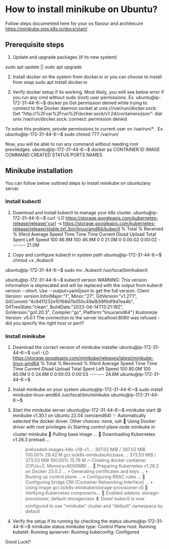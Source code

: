 # How to install minikube on Ubuntu?

Follow steps documented here for your os flavour and architecure
https://minikube.sigs.k8s.io/docs/start/

## Prerequisite steps
1. Update and upgrade packages (if its new system)

sudo apt update || sudo apt upgrade

2. Install docker on the system from docker.io or you can choose to install from snap
sudo apt install docker.io

3. Verify docker setup if its working. 
Most likely, you wiill see below error if you run any cmd without sudo (root) user permissions. 
Ex.
ubuntu@ip-172-31-44-6:~$ docker ps
Got permission denied while trying to connect to the Docker daemon socket at unix:///var/run/docker.sock: Get "http://%2Fvar%2Frun%2Fdocker.sock/v1.24/containers/json": dial unix /var/run/docker.sock: connect: permission denied

To solve this problem, provde permissions to current user on /var/run/* .
Ex. 
ubuntu@ip-172-31-44-6:~$ sudo chmod 777 /var/run/

Now, you will be able to run any command without needing root previledges. 
ubuntu@ip-172-31-44-6:~$ docker ps
CONTAINER ID   IMAGE     COMMAND   CREATED   STATUS    PORTS     NAMES

## Minikube installation
You can follow below outlined steps to install minikube on ubuntu/any server.

### Install kubectl
1. Download and Install kubectl to manage your k8s cluster.
ubuntu@ip-172-31-44-6:~$ curl -LO https://storage.googleapis.com/kubernetes-release/release/`curl -s https://storage.googleapis.com/kubernetes-release/release/stable.txt`/bin/linux/amd64/kubectl
  % Total    % Received % Xferd  Average Speed   Time    Time     Time  Current
                                 Dload  Upload   Total   Spent    Left  Speed
100 46.9M  100 46.9M    0     0  21.0M      0  0:00:02  0:00:02 --:--:-- 21.0M

2. Copy and configure kubectl in system path
ubuntu@ip-172-31-44-6:~$ chmod +x ./kubectl

ubuntu@ip-172-31-44-6:~$ sudo mv ./kubectl /usr/local/bin/kubectl

ubuntu@ip-172-31-44-6:~$ kubectl version
WARNING: This version information is deprecated and will be replaced with the output from kubectl version --short.  Use --output=yaml|json to get the full version.
Client Version: version.Info{Major:"1", Minor:"27", GitVersion:"v1.27.1", GitCommit:"4c9411232e10168d7b050c49a1b59f6df9d7ea4b", GitTreeState:"clean", BuildDate:"2023-04-14T13:21:19Z", GoVersion:"go1.20.3", Compiler:"gc", Platform:"linux/amd64"}
Kustomize Version: v5.0.1
The connection to the server localhost:8080 was refused - did you specify the right host or port?

### Install minikube

1. Download the correct version of minikube installer
ubuntu@ip-172-31-44-6:~$ curl -LO https://storage.googleapis.com/minikube/releases/latest/minikube-linux-amd64
  % Total    % Received % Xferd  Average Speed   Time    Time     Time  Current
                                 Dload  Upload   Total   Spent    Left  Speed
100 80.0M  100 80.0M    0     0  24.6M      0  0:00:03  0:00:03 --:--:-- 24.6M
ubuntu@ip-172-31-44-6:~$ 

2. Install minikube on your system
ubuntu@ip-172-31-44-6:~$ sudo install minikube-linux-amd64 /usr/local/bin/minikube
ubuntu@ip-172-31-44-6:~$ 

3. Start the minikube server
ubuntu@ip-172-31-44-6:~$ minikube start
😄  minikube v1.30.1 on Ubuntu 22.04 (xen/amd64)
✨  Automatically selected the docker driver. Other choices: none, ssh
📌  Using Docker driver with root privileges
👍  Starting control plane node minikube in cluster minikube
🚜  Pulling base image ...
💾  Downloading Kubernetes v1.26.3 preload ...
    > preloaded-images-k8s-v18-v1...:  397.02 MiB / 397.02 MiB  100.00% 29.42 M
    > gcr.io/k8s-minikube/kicbase...:  373.53 MiB / 373.53 MiB  100.00% 15.76 M
🔥  Creating docker container (CPUs=2, Memory=8000MB) ...
🐳  Preparing Kubernetes v1.26.3 on Docker 23.0.2 ...
    ▪ Generating certificates and keys ...
    ▪ Booting up control plane ...
    ▪ Configuring RBAC rules ...
🔗  Configuring bridge CNI (Container Networking Interface) ...
    ▪ Using image gcr.io/k8s-minikube/storage-provisioner:v5
🔎  Verifying Kubernetes components...
🌟  Enabled addons: storage-provisioner, default-storageclass
🏄  Done! kubectl is now configured to use "minikube" cluster and "default" namespace by default

4. Verify the setup if its running by checking the status
ubuntu@ip-172-31-44-6:~$ minikube status
minikube
type: Control Plane
host: Running
kubelet: Running
apiserver: Running
kubeconfig: Configured

Good Luck!!